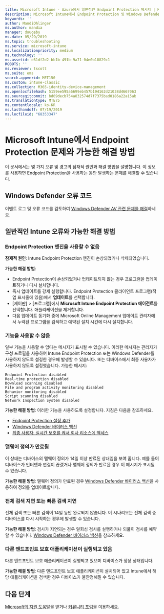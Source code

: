 ```yaml
---
title: Microsoft Intune - Azure에서 일반적인 Endpoint Protection 메시지 | Microsoft Docs
description: Microsoft Intune에서 Endpoint Protection 및 Windows Defender를 사용하고 문제를 해결할 때 일반적인 메시지와 가능한 해결 방법을 확인하세요.
keywords: ''
author: MandiOhlinger
ms.author: mandia
manager: dougeby
ms.date: 05/29/2019
ms.topic: troubleshooting
ms.service: microsoft-intune
ms.localizationpriority: medium
ms.technology: ''
ms.assetid: e31df2d2-bb1b-491b-9a71-04e0b18829c1
ROBOTS: ''
ms.reviewer: tscott
ms.suite: ems
search.appverid: MET150
ms.custom: intune-classic
ms.collection: M365-identity-device-management
ms.openlocfilehash: 5159ee595a6699eb457b194162d21038d4667063
ms.sourcegitcommit: bd09decb754a832574d7f7375bad0186a22a15ab
ms.translationtype: MTE75
ms.contentlocale: ko-KR
ms.lasthandoff: 07/19/2019
ms.locfileid: "68353347"
---
```

# <a name="endpoint-protection-issues-and-possible-solutions-in-microsoft-intune"></a>Microsoft Intune에서 Endpoint Protection 문제와 가능한 해결 방법

이 문서에서는 몇 가지 오류 및 경고의 잠재적 원인과 해결 방법을 설명합니다. 이 정보를 사용하면 Endpoint Protection을 사용하는 동안 발생하는 문제를 해결할 수 있습니다.

## <a name="windows-defender-error-codes"></a>Windows Defender 오류 코드

이벤트 로그 및 오류 코드를 검토하여 [Windows Defender AV 관련 문제를 해결](https://docs.microsoft.com/windows/security/threat-protection/windows-defender-antivirus/troubleshoot-windows-defender-antivirus)하세요.

## <a name="common-intune-errors-and-possible-resolutions"></a>일반적인 Intune 오류와 가능한 해결 방법

### <a name="endpoint-protection-engine-unavailable"></a>Endpoint Protection 엔진을 사용할 수 없음

**잠재적 원인**: Intune Endpoint Protection 엔진이 손상되었거나 삭제되었습니다.

**가능한 해결 방법**:

- Endpoint Protection이 손상되었거나 업데이트되지 않는 경우 프로그램을 업데이트하거나 다시 설치합니다.
- 즉시 업데이트를 강제 실행합니다. Endpoint Protection 클라이언트 프로그램(작업 표시줄에 있음)에서 **업데이트**를 선택합니다.
- [제어판] > [프로그램]에서 **Microsoft Intune Endpoint Protection 에이전트**를 선택합니다. 애플리케이션을 제거합니다.
- 다음 업데이트 동기화 중에 Microsoft Online Management 업데이트 관리자에서 누락된 프로그램을 검색하고 예약된 설치 시간에 다시 설치합니다.

### <a name="features-are-disabled"></a>기능을 사용할 수 않음

일부 기능을 사용할 수 없다는 메시지가 표시될 수 있습니다. 이러한 메시지는 관리자가 구성 프로필을 사용하여 Intune Endpoint Protection 또는 Windows Defender를 사용하지 않도록 설정한 경우에 발생할 수 있습니다. 또는 디바이스에서 최종 사용자가 사용하지 않도록 설정했습니다. 가능한 메시지:

`Endpoint Protection disabled`  
`Real-time protection disabled`  
`Download scanning disabled`  
`File and program activity monitoring disabled`  
`Behavior monitoring disabled`  
`Script scanning disabled`  
`Network Inspection System disabled`  

**가능한 해결 방법**: 이러한 기능을 사용하도록 설정합니다. 지침은 다음을 참조하세요.

- [Endpoint Protection 설정 추가](endpoint-protection-configure.md)
- [Windows Defender 바이러스 백신](device-restrictions-windows-10.md#windows-defender-antivirus)
- [최종 사용자: 실시간 보호를 켜서 회사 리소스에 액세스](/intune-user-help/turn-on-defender-windows)

### <a name="malware-definitions-out-of-date"></a>맬웨어 정의가 만료됨

이 상태는 디바이스의 맬웨어 정의가 14일 이상 만료된 상태임을 보여 줍니다. 예를 들어 디바이스가 인터넷과 연결이 끊겼거나 맬웨어 정의가 만료된 경우 이 메시지가 표시될 수 있습니다.

**가능한 해결 방법**: 맬웨어 정의가 만료된 경우 [Windows Defender 바이러스 백신](device-restrictions-windows-10.md#windows-defender-antivirus)을 사용하여 정의를 업데이트합니다.

### <a name="full-scan-overdue-or-quick-scan-overdue"></a>전체 검색 지연 또는 빠른 검색 지연

전체 검색 또는 빠른 검색이 14일 동안 완료되지 않습니다. 이 시나리오는 전체 검색 중 디바이스를 다시 시작하는 경우에 발생할 수 있습니다.

**가능한 해결 방법**: 검사가 지연되는 경우 일회성 검사를 실행하거나 되풀이 검사를 예약할 수 있습니다. [Windows Defender 바이러스 백신](device-restrictions-windows-10.md#windows-defender-antivirus)을 참조하세요.

### <a name="another-endpoint-protection-application-running"></a>다른 엔드포인트 보호 애플리케이션이 실행되고 있음

다른 엔드포인트 보호 애플리케이션이 실행되고 있으며 디바이스가 정상 상태입니다.

**가능한 해결 방법**: 다른 엔드포인트 보호 애플리케이션이 설치되어 있고 Intune에서 해당 애플리케이션을 검색한 경우 디바이스가 불안정해질 수 있습니다.

## <a name="next-steps"></a>다음 단계

[Microsoft의 지원 도움말](get-support.md)을 받거나 [커뮤니티 포럼](https://social.technet.microsoft.com/Forums/en-US/home?category=microsoftintune)을 이용하세요.

